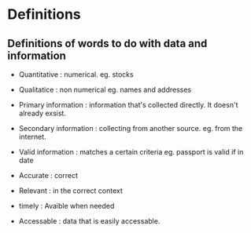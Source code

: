 Definitions
===========

Definitions of words to do with data and information
----------------------------------------------------

- Quantitative : numerical. eg. stocks

- Qualitatice : non numerical eg. names and addresses

- Primary information : information that's collected directly. It doesn't already exsist.

- Secondary information : collecting from another source. eg. from the internet.

- Valid information : matches a certain criteria eg. passport is valid if in date

- Accurate : correct

- Relevant : in the correct context

- timely : Avaible when needed

- Accessable : data that is easily accessable.


